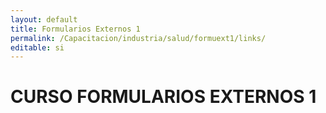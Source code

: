 ```yaml
---
layout: default
title: Formularios Externos 1
permalink: /Capacitacion/industria/salud/formuext1/links/
editable: si
---
```


# CURSO FORMULARIOS EXTERNOS 1

